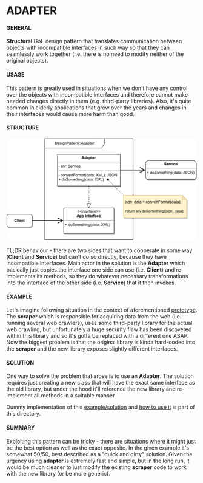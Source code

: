# ADAPTER

#### GENERAL

**Structural** GoF design pattern that translates communication between objects with incompatible interfaces in
such way so that they can seamlessly work together (i.e. there is no need to modify neither of the original objects).

#### USAGE

This pattern is greatly used in situations when we don't have any control over the objects with incompatible interfaces and
therefore cannot make needed changes directly in them (e.g. third-party libraries). Also, it's quite common in elderly
applications that grew over the years and changes in their interfaces would cause more harm than good.

#### STRUCTURE

![adapter](Adapter.svg)

TL;DR behaviour - there are two sides that want to cooperate in some way (**Client** and **Service**) but can't do so
directly, because they have incompatible interfaces. Main actor in the solution is the **Adapter** which basically just
copies the interface one side can use (i.e. **Client**) and re-implements its methods, so they do whatever necessary
transformations into the interface of the other side (i.e. **Service**) that it then invokes.

#### EXAMPLE

Let's imagine following situation in the context of aforementioned [prototype](../README.md#prototype). The **scraper**
which is responsible for acquiring data from the web (i.e. running several web crawlers), uses some third-party library
for the actual web crawling, but unfortunately a huge security flaw has been discovered within this library and so it's
gotta be replaced with a different one ASAP. Now the biggest problem is that the original library is kinda hard-coded 
into the **scraper** and the new library exposes slightly different interfaces.

#### SOLUTION

One way to solve the problem that arose is to use an **Adapter**. The solution requires just creating a new class that
will have the exact same interface as the old library, but under the hood it'll reference the new library and 
re-implement all methods in a suitable manner.

Dummy implementation of this [example/solution](src) and [how to use it](main.cpp) is part of this directory.

#### SUMMARY

Exploiting this pattern can be tricky - there are situations where it might just be the best option as well as the exact
opposite. In the given example it's somewhat 50/50, best described as a "quick and dirty" solution. Given the urgency
using **adapter** is extremely fast and simple, but in the long run, it would be much cleaner to just modify the
existing **scraper** code to work with the new library (or be more generic).
